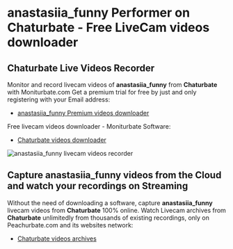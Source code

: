 # anastasiia_funny Performer on Chaturbate - Free LiveCam videos downloader

## Chaturbate Live Videos Recorder

Monitor and record livecam videos of **anastasiia_funny** from **Chaturbate** with Moniturbate.com
Get a premium trial for free by just and only registering with your Email address:
* [anastasiia_funny Premium videos downloader](https://moniturbate.com/request-demo-licence-key.html)

Free livecam videos downloader - Moniturbate Software:
* [Chaturbate videos downloader](https://moniturbate.com/moniturbate-download-software.html)

![anastasiia_funny livecam videos recorder](https://peachurnet.com/templates/moniturbate-software.png)


## Capture anastasiia_funny videos from the Cloud and watch your recordings on Streaming

Without the need of downloading a software, capture **anastasiia_funny** livecam videos from **Chaturbate** 100% online.
Watch Livecam archives from **Chaturbate** unlimitedly from thousands of existing recordings, only on Peachurbate.com and its websites network:
* [Chaturbate videos archives](https://peachurnet.com/)